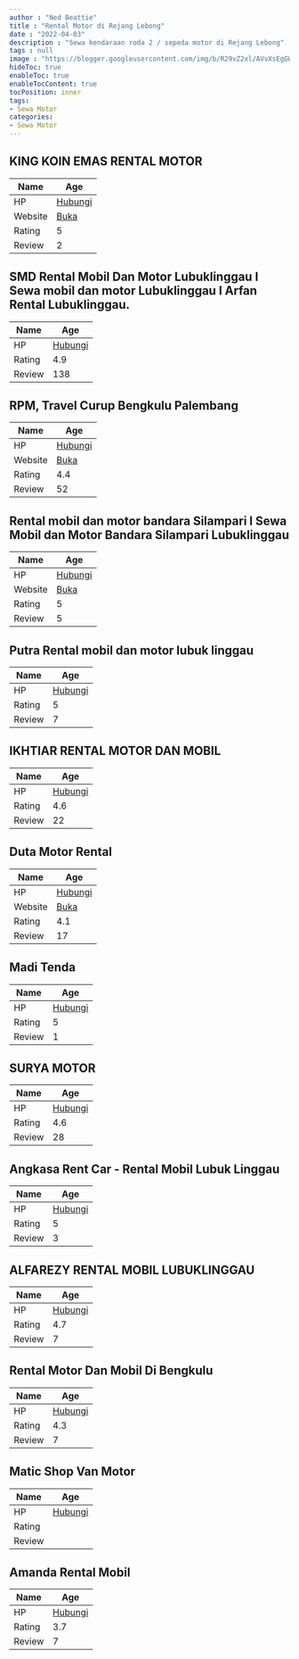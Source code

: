 ```yaml
---
author : "Ned Beattie"
title : "Rental Motor di Rejang Lebong"
date : "2022-04-03"
description : "Sewa kendaraan roda 2 / sepeda motor di Rejang Lebong"
tags : null
image : "https://blogger.googleusercontent.com/img/b/R29vZ2xl/AVvXsEgGWqP6wBdLOR2TZ2IraNS2uoDQEwseG7UwCpbz2_KTaV27-F-nUaCzFZikD86DKznP6tkXyD751-dP35hYOix6JYQxQ68Z3dlNOGd2Ear3Vtzv4o0U2kH3lWebqGI6j954Rtflhr7VlSjiNuJyTpsHGduPkegZDu-Uc7B5Ogv41BQL0EJa3j1zdoZvJw/w300-h200/rental-motor-di-rejang-lebong.png"
hideToc: true
enableToc: true
enableTocContent: true
tocPosition: inner
tags:
- Sewa Motor
categories:
- Sewa Motor
---
```



## KING KOIN EMAS RENTAL MOTOR

Name | Age
--------|------
HP | [Hubungi](https://pcandroidplayer.blogspot.com/?clayads=https://getnumber.ndower.dev?phone=MDg1MjExMTMwNDg0)
Website | [Buka](https://pcandroidplayer.blogspot.com/?clayads=aHR0cHM6Ly9raW5nLWtvaW4tZW1hcy1yZW50YWwtbW90b3IuYnVzaW5lc3Muc2l0ZS8=) 
Rating | 5
Review | 2


## SMD Rental Mobil Dan Motor Lubuklinggau I Sewa mobil dan motor Lubuklinggau I Arfan Rental Lubuklinggau.

Name | Age
--------|------
HP | [Hubungi](https://pcandroidplayer.blogspot.com/?clayads=https://getnumber.ndower.dev?phone=MDg1MjY3NjI4MTAx)
Rating | 4.9
Review | 138


## RPM, Travel Curup Bengkulu Palembang

Name | Age
--------|------
HP | [Hubungi](https://pcandroidplayer.blogspot.com/?clayads=https://getnumber.ndower.dev?phone=MDg1MjgyODI4MDA1)
Website | [Buka](https://pcandroidplayer.blogspot.com/?clayads=aHR0cHM6Ly9yZW50YWwtZGFuLXRyYXZlbC1jdXJ1cC1iZW5na3VsdS5idXNpbmVzcy5zaXRlLw==) 
Rating | 4.4
Review | 52


## Rental mobil dan motor bandara Silampari l Sewa Mobil dan Motor Bandara Silampari Lubuklinggau

Name | Age
--------|------
HP | [Hubungi](https://pcandroidplayer.blogspot.com/?clayads=https://getnumber.ndower.dev?phone=MDgxMjczNjg1MDU0)
Website | [Buka](https://pcandroidplayer.blogspot.com/?clayads=aHR0cHM6Ly9zbWRyZW50YWxtb2JpbGx1YnVrbGluZ2dhdS5ibG9nc3BvdC5jb20v) 
Rating | 5
Review | 5


## Putra Rental mobil dan motor lubuk linggau

Name | Age
--------|------
HP | [Hubungi](https://pcandroidplayer.blogspot.com/?clayads=https://getnumber.ndower.dev?phone=MDgyMjc5MDg1NzE1)
Rating | 5
Review | 7


## IKHTIAR RENTAL MOTOR DAN MOBIL

Name | Age
--------|------
HP | [Hubungi](https://pcandroidplayer.blogspot.com/?clayads=https://getnumber.ndower.dev?phone=MDgxMzY3Njc4MjEy)
Rating | 4.6
Review | 22


## Duta Motor Rental

Name | Age
--------|------
HP | [Hubungi](https://pcandroidplayer.blogspot.com/?clayads=https://getnumber.ndower.dev?phone=MDg1MjY4MzQ3MDY2)
Website | [Buka](https://pcandroidplayer.blogspot.com/?clayads=aHR0cDovL2R1dGFtb3RvcnJlbnRhbC5ibG9nc3BvdC5jb20v) 
Rating | 4.1
Review | 17


## Madi Tenda

Name | Age
--------|------
HP | [Hubungi](https://pcandroidplayer.blogspot.com/?clayads=https://getnumber.ndower.dev?phone=MDgxMzczNjQ1MzQy)
Rating | 5
Review | 1


## SURYA MOTOR

Name | Age
--------|------
HP | [Hubungi](https://pcandroidplayer.blogspot.com/?clayads=https://getnumber.ndower.dev?phone=MDg1MjY3OTg2MTAw)
Rating | 4.6
Review | 28


## Angkasa Rent Car - Rental Mobil Lubuk Linggau

Name | Age
--------|------
HP | [Hubungi](https://pcandroidplayer.blogspot.com/?clayads=https://getnumber.ndower.dev?phone=)
Rating | 5
Review | 3


## ALFAREZY RENTAL MOBIL LUBUKLINGGAU

Name | Age
--------|------
HP | [Hubungi](https://pcandroidplayer.blogspot.com/?clayads=https://getnumber.ndower.dev?phone=MDgyMTc1OTk2MzQy)
Rating | 4.7
Review | 7


## Rental Motor Dan Mobil Di Bengkulu

Name | Age
--------|------
HP | [Hubungi](https://pcandroidplayer.blogspot.com/?clayads=https://getnumber.ndower.dev?phone=MDgyMzcyMTk0NDQz)
Rating | 4.3
Review | 7


## Matic Shop Van Motor

Name | Age
--------|------
HP | [Hubungi](https://pcandroidplayer.blogspot.com/?clayads=https://getnumber.ndower.dev?phone=MDg1MzY2NDEyOTc5)
Rating | 
Review | 


## Amanda Rental Mobil

Name | Age
--------|------
HP | [Hubungi](https://pcandroidplayer.blogspot.com/?clayads=https://getnumber.ndower.dev?phone=MDczNjIwMDYw)
Rating | 3.7
Review | 7


